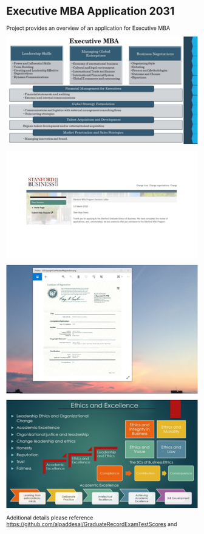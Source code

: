 # Executive MBA Application 2031

Project provides an overview of an application for Executive MBA

![image](ExecutiveMBA.jpg)

![image](StanfordBusinessSchool.jpg)

![image](USCopyrightCertificate.png)

![image](Ethics.jpg)

Additional details please reference https://github.com/alpaddesai/GraduateRecordExamTestScores and 
